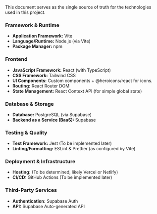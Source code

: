 This document serves as the single source of truth for the technologies used in this project.

### Framework & Runtime
- **Application Framework:** Vite
- **Language/Runtime:** Node.js (via Vite)
- **Package Manager:** npm

### Frontend
- **JavaScript Framework:** React (with TypeScript)
- **CSS Framework:** Tailwind CSS
- **UI Components:** Custom components + @heroicons/react for icons.
- **Routing:** React Router DOM
- **State Management:** React Context API (for simple global state)

### Database & Storage
- **Database:** PostgreSQL (via Supabase)
- **Backend as a Service (BaaS):** Supabase

### Testing & Quality
- **Test Framework:** Jest (To be implemented later)
- **Linting/Formatting:** ESLint & Prettier (as configured by Vite)

### Deployment & Infrastructure
- **Hosting:** (To be determined, likely Vercel or Netlify)
- **CI/CD:** GitHub Actions (To be implemented later)

### Third-Party Services
- **Authentication:** Supabase Auth
- **API:** Supabase Auto-generated API